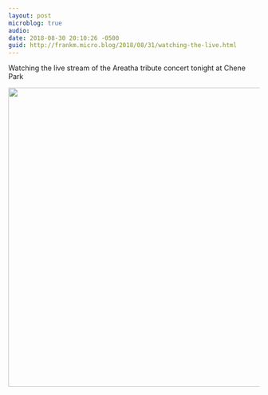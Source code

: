 ```yaml
---
layout: post
microblog: true
audio: 
date: 2018-08-30 20:10:26 -0500
guid: http://frankm.micro.blog/2018/08/31/watching-the-live.html
---
```

Watching the live stream of the Areatha tribute concert tonight at Chene Park

<img src="http://frankmcpherson.blog/uploads/2018/adf7ca268c.jpg" width="600" height="600" />
